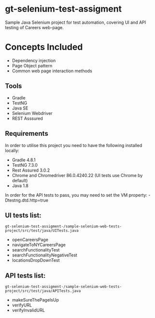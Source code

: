 # gt-selenium-test-assigment

Sample Java Selenium project for test automation, covering UI and API testing of Careers web-page. 

# Concepts Included


* Dependency injection
* Page Object pattern
* Common web page interaction methods

## Tools

* Gradle
* TestNG
* Java SE 
* Selenium Webdriver
* REST Asssured

## Requirements

In order to utilise this project you need to have the following installed locally:

* Gradle 4.8.1
* TestNG 7.3.0
* Rest Assured 3.0.2
* Chrome and Chromedriver 86.0.4240.22 (UI tests use Chrome by default)
* Java 1.8

In order for the API tests to pass, you may need to set the VM property: -Dtestng.dtd.http=true


## UI tests list: 
`gt-selenium-test-assigment-/sample-selenium-web-tests-project/src/test/java/UITests.java`
* openCareersPage
* navigateToNYCareersPage
* searchFunctionalityTest
* searchFunctionalityNegativeTest
* locationsDropDownTest

## API tests list:
`gt-selenium-test-assigment-/sample-selenium-web-tests-project/src/test/java/APITests.java`
* makeSureThePageIsUp
* verifyURL
* verifyInvalidURL


